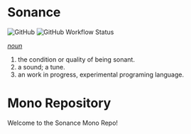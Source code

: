 # Sonance

![GitHub](https://img.shields.io/github/license/Jdender/sonancelang)
![GitHub Workflow Status](https://img.shields.io/github/workflow/status/Jdender/sonancelang/Continuous%20integration)

[_noun_](https://www.dictionary.com/browse/sonance)

1. the condition or quality of being sonant.
2. a sound; a tune.
3. an work in progress, experimental programing language.

# Mono Repository

Welcome to the Sonance Mono Repo!
